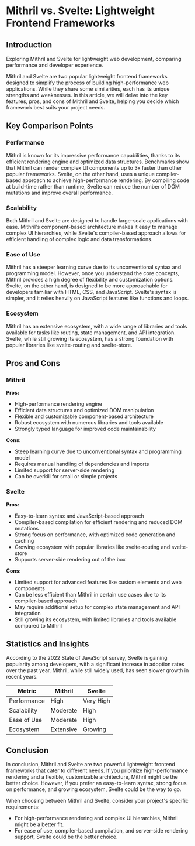 # Mithril vs. Svelte: Lightweight Frontend Frameworks
## Introduction
Exploring Mithril and Svelte for lightweight web development, comparing performance and developer experience.

Mithril and Svelte are two popular lightweight frontend frameworks designed to simplify the process of building high-performance web applications. While they share some similarities, each has its unique strengths and weaknesses. In this article, we will delve into the key features, pros, and cons of Mithril and Svelte, helping you decide which framework best suits your project needs.

## Key Comparison Points

### Performance
Mithril is known for its impressive performance capabilities, thanks to its efficient rendering engine and optimized data structures. Benchmarks show that Mithril can render complex UI components up to 3x faster than other popular frameworks. Svelte, on the other hand, uses a unique compiler-based approach to achieve high-performance rendering. By compiling code at build-time rather than runtime, Svelte can reduce the number of DOM mutations and improve overall performance.

### Scalability
Both Mithril and Svelte are designed to handle large-scale applications with ease. Mithril's component-based architecture makes it easy to manage complex UI hierarchies, while Svelte's compiler-based approach allows for efficient handling of complex logic and data transformations.

### Ease of Use
Mithril has a steeper learning curve due to its unconventional syntax and programming model. However, once you understand the core concepts, Mithril provides a high degree of flexibility and customization options. Svelte, on the other hand, is designed to be more approachable for developers familiar with HTML, CSS, and JavaScript. Svelte's syntax is simpler, and it relies heavily on JavaScript features like functions and loops.

### Ecosystem
Mithril has an extensive ecosystem, with a wide range of libraries and tools available for tasks like routing, state management, and API integration. Svelte, while still growing its ecosystem, has a strong foundation with popular libraries like svelte-routing and svelte-store.

## Pros and Cons

### Mithril
**Pros:**

* High-performance rendering engine
* Efficient data structures and optimized DOM manipulation
* Flexible and customizable component-based architecture
* Robust ecosystem with numerous libraries and tools available
* Strongly typed language for improved code maintainability

**Cons:**

* Steep learning curve due to unconventional syntax and programming model
* Requires manual handling of dependencies and imports
* Limited support for server-side rendering
* Can be overkill for small or simple projects

### Svelte
**Pros:**

* Easy-to-learn syntax and JavaScript-based approach
* Compiler-based compilation for efficient rendering and reduced DOM mutations
* Strong focus on performance, with optimized code generation and caching
* Growing ecosystem with popular libraries like svelte-routing and svelte-store
* Supports server-side rendering out of the box

**Cons:**

* Limited support for advanced features like custom elements and web components
* Can be less efficient than Mithril in certain use cases due to its compiler-based approach
* May require additional setup for complex state management and API integration
* Still growing its ecosystem, with limited libraries and tools available compared to Mithril

## Statistics and Insights

According to the 2022 State of JavaScript survey, Svelte is gaining popularity among developers, with a significant increase in adoption rates over the past year. Mithril, while still widely used, has seen slower growth in recent years.

| Metric        | Mithril       | Svelte       |
|---------------|---------------|---------------|
| Performance   | High          | Very High     |
| Scalability   | Moderate      | High          |
| Ease of Use   | Moderate      | High          |
| Ecosystem     | Extensive     | Growing       |

## Conclusion
In conclusion, Mithril and Svelte are two powerful lightweight frontend frameworks that cater to different needs. If you prioritize high-performance rendering and a flexible, customizable architecture, Mithril might be the better choice. However, if you prefer an easy-to-learn syntax, strong focus on performance, and growing ecosystem, Svelte could be the way to go.

When choosing between Mithril and Svelte, consider your project's specific requirements:

* For high-performance rendering and complex UI hierarchies, Mithril might be a better fit.
* For ease of use, compiler-based compilation, and server-side rendering support, Svelte could be the better choice.